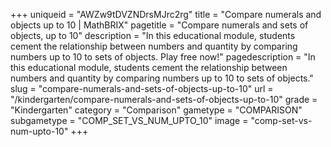 +++
uniqueid = "AWZw9tDVZNDrsMJrc2rg"
title = "Compare numerals and objects up to 10 | MathBRIX"
pagetitle = "Compare numerals and sets of objects, up to 10"
description = "In this educational module, students cement the relationship between numbers and quantity by comparing numbers up to 10 to sets of objects. Play free now!"
pagedescription = "In this educational module, students cement the relationship between numbers and quantity by comparing numbers up to 10 to sets of objects."
slug = "compare-numerals-and-sets-of-objects-up-to-10"
url = "/kindergarten/compare-numerals-and-sets-of-objects-up-to-10"
grade = "Kindergarten"
category = "Comparison"
gametype = "COMPARISON"
subgametype = "COMP_SET_VS_NUM_UPTO_10"
image = "comp-set-vs-num-upto-10"
+++